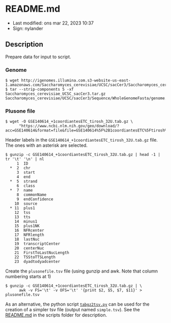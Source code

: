 # README.md

- Last modified: ons mar 22, 2023  10:37
- Sign: nylander

## Description

Prepare data for input to script.

### Genome

    $ wget http://igenomes.illumina.com.s3-website-us-east-1.amazonaws.com/Saccharomyces_cerevisiae/UCSC/sacCer3/Saccharomyces_cerevisiae_UCSC_sacCer3.tar.gz
    $ tar --strip-components 5 -xf Saccharomyces_cerevisiae_UCSC_sacCer3.tar.gz Saccharomyces_cerevisiae/UCSC/sacCer3/Sequence/WholeGenomeFasta/genome.fa

### Plusone file

    $ wget -O GSE140614_+1coordiantesETC_tirosh_32U.tab.gz \
          "https://www.ncbi.nlm.nih.gov/geo/download/?acc=GSE140614&format=file&file=GSE140614%5F%2B1coordiantesETC%5Ftirosh%5F32U%2Etab%2Egz"

Header labels in the `GSE140614_+1coordiantesETC_tirosh_32U.tab.gz` file.
The ones with an asterisk are selected.

    $ gunzip -c GSE140614_+1coordiantesETC_tirosh_32U.tab.gz | head -1 | tr '\t' '\n' | nl
         1	ID
      *  2	chr
         3	start
         4	end
      *  5	strand
         6	class
      *  7	name
         8	commonName
         9	endConfidence
        10	source
      * 11	plus1
        12	tss
        13	tts
        14	minus1
        15	plus1NK
        16	NFRcenter
        17	NFRlength
        18	lastNuc
        19	transcriptCenter
        20	centerNuc
        21	FirstToLastNucLength
        22	TSStoTTSLength
        23	dyadtodyadcenter

Create the `plusonefile.tsv` file (using gunzip and awk. Note that column numbering starts at 1)

    $ gunzip -c GSE140614_+1coordiantesETC_tirosh_32U.tab.gz | \
          awk -v FS='\t' -v OFS='\t' '{print $2, $5, $7, $11}' > plusonefile.tsv

As an alternative, the python script [`tabgz2tsv.py`](../scripts/tabgz2tsv.py)
can be used for the creation of a simpler tsv file (output named `simple.tsv`).
See the [README.md](../scripts/README.md) in the scripts folder for description.

